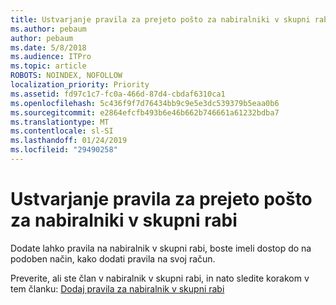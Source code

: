 ```yaml
---
title: Ustvarjanje pravila za prejeto pošto za nabiralniki v skupni rabi
ms.author: pebaum
author: pebaum
ms.date: 5/8/2018
ms.audience: ITPro
ms.topic: article
ROBOTS: NOINDEX, NOFOLLOW
localization_priority: Priority
ms.assetid: fd97c1c7-fc0a-466d-87d4-cbdaf6310ca1
ms.openlocfilehash: 5c436f9f7d76434bb9c9e5e3dc539379b5eaa0b6
ms.sourcegitcommit: e2864efcfb493b6e46b662b746661a61232bdba7
ms.translationtype: MT
ms.contentlocale: sl-SI
ms.lasthandoff: 01/24/2019
ms.locfileid: "29490258"
---
```

# <a name="creating-inbox-rules-for-shared-mailboxes"></a>Ustvarjanje pravila za prejeto pošto za nabiralniki v skupni rabi

Dodate lahko pravila na nabiralnik v skupni rabi, boste imeli dostop do na podoben način, kako dodati pravila na svoj račun. 
  
Preverite, ali ste član v nabiralnik v skupni rabi, in nato sledite korakom v tem članku: [Dodaj pravila za nabiralnik v skupni rabi](https://support.office.com/article/b0963400-2a51-4c64-afc7-b816d737d164 )
  

